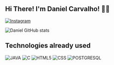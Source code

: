 ## Hi There! I'm Daniel Carvalho! 👋🏼

[![Instagram](https://img.shields.io/badge/Instagram-E4405F?style=for-the-badge&logo=instagram&logoColor=white)](https://www.instagram.com/daniel_ccarvalho)

![Daniel GitHub stats](https://github-readme-stats.vercel.app/api?username=DanielCarvalhoFilho&show_icons=true&theme=dracula)

## Technologies already used
<div style="display: inline_block">
  <img align="center" src="https://img.shields.io/badge/Java-ED8B00?style=for-the-badge&logo=openjdk&logoColor=white" alt="JAVA"/>
  <img align="center" src="https://img.shields.io/badge/C-00599C?style=for-the-badge&logo=c&logoColor=white" alt="C"/>
  <img align="center" src="https://img.shields.io/badge/HTML5-E34F26?style=for-the-badge&logo=html5&logoColor=white" alt="HTML5"/>
  <img align="center" src="https://img.shields.io/badge/CSS-239120?&style=for-the-badge&logo=css3&logoColor=white" alt="CSS"/>
  <img align="center" src="https://img.shields.io/badge/PostgreSQL-316192?style=for-the-badge&logo=postgresql&logoColor=white" alt="POSTGRESQL"/>
</div>
